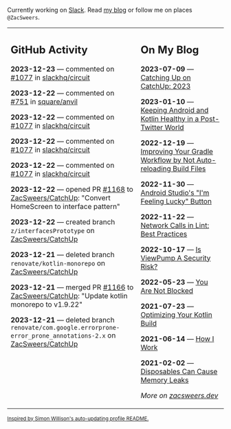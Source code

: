 Currently working on [Slack](https://slack.com/). Read [my blog](https://zacsweers.dev/) or follow me on places `@ZacSweers`.

<table><tr><td valign="top" width="60%">

## GitHub Activity
<!-- githubActivity starts -->
**2023-12-23** — commented on [#1077](https://github.com/slackhq/circuit/pull/1077#issuecomment-1868376626) in [slackhq/circuit](https://github.com/slackhq/circuit)

**2023-12-22** — commented on [#751](https://github.com/square/anvil/issues/751#issuecomment-1868139091) in [square/anvil](https://github.com/square/anvil)

**2023-12-22** — commented on [#1077](https://github.com/slackhq/circuit/pull/1077#issuecomment-1867994834) in [slackhq/circuit](https://github.com/slackhq/circuit)

**2023-12-22** — commented on [#1077](https://github.com/slackhq/circuit/pull/1077#issuecomment-1867992196) in [slackhq/circuit](https://github.com/slackhq/circuit)

**2023-12-22** — commented on [#1077](https://github.com/slackhq/circuit/pull/1077#issuecomment-1867286713) in [slackhq/circuit](https://github.com/slackhq/circuit)

**2023-12-22** — opened PR [#1168](https://github.com/ZacSweers/CatchUp/pull/1168) to [ZacSweers/CatchUp](https://github.com/ZacSweers/CatchUp): "Convert HomeScreen to interface pattern"

**2023-12-22** — created branch `z/interfacesPrototype` on [ZacSweers/CatchUp](https://github.com/ZacSweers/CatchUp)

**2023-12-21** — deleted branch `renovate/kotlin-monorepo` on [ZacSweers/CatchUp](https://github.com/ZacSweers/CatchUp)

**2023-12-21** — merged PR [#1166](https://github.com/ZacSweers/CatchUp/pull/1166) to [ZacSweers/CatchUp](https://github.com/ZacSweers/CatchUp): "Update kotlin monorepo to v1.9.22"

**2023-12-21** — deleted branch `renovate/com.google.errorprone-error_prone_annotations-2.x` on [ZacSweers/CatchUp](https://github.com/ZacSweers/CatchUp)
<!-- githubActivity ends -->
</td><td valign="top" width="40%">

## On My Blog
<!-- blog starts -->
**2023-07-09** — [Catching Up on CatchUp: 2023](https://www.zacsweers.dev/catching-up-on-catchup-2023/)

**2023-01-10** — [Keeping Android and Kotlin Healthy in a Post-Twitter World](https://www.zacsweers.dev/keeping-android-healthy/)

**2022-12-19** — [Improving Your Gradle Workflow by Not Auto-reloading Build Files](https://www.zacsweers.dev/improving-your-workflow-by-not-auto-reloading-build-files/)

**2022-11-30** — [Android Studio's "I'm Feeling Lucky" Button](https://www.zacsweers.dev/android-studios-im-feeling-lucky-button/)

**2022-11-22** — [Network Calls in Lint: Best Practices](https://www.zacsweers.dev/network-calls-in-lint-best-practices/)

**2022-10-17** — [Is ViewPump A Security Risk?](https://www.zacsweers.dev/is-viewpump-a-security-risk/)

**2022-05-23** — [You Are Not Blocked](https://www.zacsweers.dev/you-are-not-blocked/)

**2021-07-23** — [Optimizing Your Kotlin Build](https://www.zacsweers.dev/optimizing-your-kotlin-build/)

**2021-06-14** — [How I Work](https://www.zacsweers.dev/how-i-work/)

**2021-02-02** — [Disposables Can Cause Memory Leaks](https://www.zacsweers.dev/disposables-can-cause-memory-leaks/)
<!-- blog ends -->
_More on [zacsweers.dev](https://zacsweers.dev/)_
</td></tr></table>

<sub><a href="https://simonwillison.net/2020/Jul/10/self-updating-profile-readme/">Inspired by Simon Willison's auto-updating profile README.</a></sub>